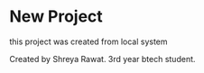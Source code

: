 # New Project

this project was created from local system

Created by Shreya Rawat. 3rd year btech student.
